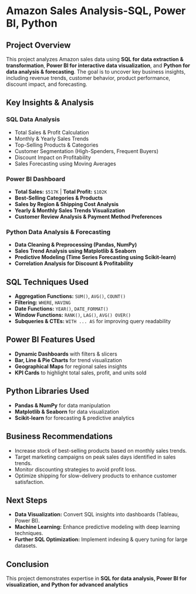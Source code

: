 # Amazon Sales Analysis-SQL, Power BI, Python

##  Project Overview  
This project analyzes Amazon sales data using **SQL for data extraction & transformation**, **Power BI for interactive data visualization**, and **Python for data analysis & forecasting**. The goal is to uncover key business insights, including revenue trends, customer behavior, product performance, discount impact, and forecasting.

## Key Insights & Analysis  

### SQL Data Analysis  
- Total Sales & Profit Calculation  
- Monthly & Yearly Sales Trends  
- Top-Selling Products & Categories  
- Customer Segmentation (High-Spenders, Frequent Buyers)  
- Discount Impact on Profitability  
- Sales Forecasting using Moving Averages  

### Power BI Dashboard  
- **Total Sales:** `$517K` | **Total Profit:** `$102K`  
- **Best-Selling Categories & Products**  
- **Sales by Region & Shipping Cost Analysis**  
- **Yearly & Monthly Sales Trends Visualization**  
- **Customer Review Analysis & Payment Method Preferences**  

### Python Data Analysis & Forecasting  
- **Data Cleaning & Preprocessing (Pandas, NumPy)**  
- **Sales Trend Analysis using Matplotlib & Seaborn**  
- **Predictive Modeling (Time Series Forecasting using Scikit-learn)**  
- **Correlation Analysis for Discount & Profitability**  

## SQL Techniques Used  
- **Aggregation Functions:** `SUM()`, `AVG()`, `COUNT()`  
- **Filtering:** `WHERE`, `HAVING`  
- **Date Functions:** `YEAR()`, `DATE_FORMAT()`  
- **Window Functions:** `RANK()`, `LAG()`, `AVG() OVER()`  
- **Subqueries & CTEs:** `WITH ... AS` for improving query readability  

## Power BI Features Used  
- **Dynamic Dashboards** with filters & slicers  
- **Bar, Line & Pie Charts** for trend visualization  
- **Geographical Maps** for regional sales insights  
- **KPI Cards** to highlight total sales, profit, and units sold  

## Python Libraries Used  
- **Pandas & NumPy** for data manipulation  
- **Matplotlib & Seaborn** for data visualization  
- **Scikit-learn** for forecasting & predictive analytics  

## Business Recommendations  
- Increase stock of best-selling products based on monthly sales trends.
- Target marketing campaigns on peak sales days identified in sales trends.  
- Monitor discounting strategies to avoid profit loss.  
- Optimize shipping for slow-delivery products to enhance customer satisfaction.  

## Next Steps  
- **Data Visualization:** Convert SQL insights into dashboards (Tableau, Power BI).  
- **Machine Learning:** Enhance predictive modeling with deep learning techniques.  
- **Further SQL Optimization:** Implement indexing & query tuning for large datasets.  

## Conclusion  
This project demonstrates expertise in **SQL for data analysis, Power BI for visualization, and Python for advanced analytics**


